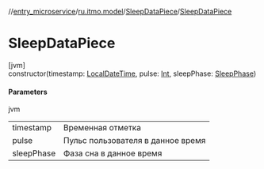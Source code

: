 //[entry_microservice](../../../index.md)/[ru.itmo.model](../index.md)/[SleepDataPiece](index.md)/[SleepDataPiece](-sleep-data-piece.md)

# SleepDataPiece

[jvm]\
constructor(timestamp: [LocalDateTime](https://docs.oracle.com/javase/8/docs/api/java/time/LocalDateTime.html), pulse: [Int](https://kotlinlang.org/api/core/kotlin-stdlib/kotlin/-int/index.html), sleepPhase: [SleepPhase](../-sleep-phase/index.md))

#### Parameters

jvm

| | |
|---|---|
| timestamp | Временная отметка |
| pulse | Пульс пользователя в данное время |
| sleepPhase | Фаза сна в данное время |